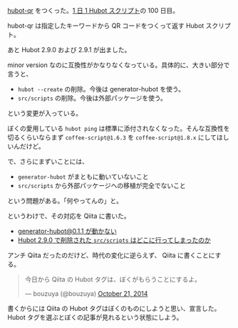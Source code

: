 [hubot-qr][gh:bouzuya/hubot-qr] をつくった。[1 日 1 Hubot スクリプト][hubot-script-per-day]の 100 日目。

hubot-qr は指定したキーワードから QR コードをつくって返す Hubot スクリプト。

あと Hubot 2.9.0 および 2.9.1 が出ました。

minor version なのに互換性がかなりなくなっている。具体的に、大きい部分で言うと、

- `hubot --create` の削除。今後は generator-hubot を使う。
- `src/scripts` の削除。今後は外部パッケージを使う。

という変更が入っている。

ぼくの愛用している `hubot ping` は標準に添付されなくなった。そんな互換性を切るくらいならまず `coffee-script@1.6.3` を `coffee-script@1.8.x` にしてほしいんだけど。

で、さらにまずいことには、

- `generator-hubot` がまともに動いていないこと
- `src/scripts` から外部パッケージへの移植が完全でないこと

という問題がある。「何やってんの」と。

というわけで、その対応を Qiita に書いた。

- [generator-hubot@0.1.1 が動かない][qiita:3f1eff41c361a880505f]
- [Hubot 2.9.0 で削除された `src/scripts` はどこに行ってしまったのか][qiita:fc4739d9c5c8ced99010]

アンチ Qiita だったのだけど、時代の変化に逆らえず、 Qiita に書くことにする。

<blockquote class="twitter-tweet" data-partner="tweetdeck"><p>今日から Qiita の Hubot タグは、ぼくがもらうことにするよ。</p>&mdash; bouzuya (@bouzuya) <a href="https://twitter.com/bouzuya/status/524559250555535361">October 21, 2014</a></blockquote>
<script async src="//platform.twitter.com/widgets.js" charset="utf-8"></script>

書くからには Qiita の Hubot タグはぼくのものにしようと思い、宣言した。Hubot タグを選ぶとぼくの記事が見れるという状態にしよう。

[qiita:fc4739d9c5c8ced99010]: http://qiita.com/bouzuya/items/fc4739d9c5c8ced99010
[qiita:3f1eff41c361a880505f]: http://qiita.com/bouzuya/items/3f1eff41c361a880505f
[gh:bouzuya/hubot-qr]: https://github.com/bouzuya/hubot-qr
[hubot-script-per-day]: https://blog.bouzuya.net/posts?tags=hubot-script-per-day
